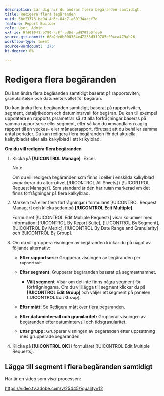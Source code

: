 ```yaml
---
description: Lär dig hur du ändrar flera begäranden samtidigt.
title: Redigera flera begäranden
uuid: 5be23376-ba94-4d5c-84c7-a60134aacf7d
feature: Report Builder
role: User, Admin
exl-id: 9fd08041-b780-4c8f-ad5d-ad8795b3fde6
source-git-commit: 66b7de0b008364e47253d319785c204ca479ab26
workflow-type: tm+mt
source-wordcount: '275'
ht-degree: 0%

---
```


# Redigera flera begäranden

Du kan ändra flera begäranden samtidigt baserat på rapportsviten, granulariteten och datumintervallet för begäran.

Du kan ändra flera begäranden samtidigt, baserat på rapportsviten, segment, detaljrikedom och datumintervall för begäran. Du kan till exempel uppdatera en rapports parametrar så att alla förfrågningar baseras på samma rapportserie eller segment, eller så kan du omvandla en daglig rapport till en veckas- eller månadsrapport, förutsatt att du behåller samma antal perioder. Du kan redigera flera begäranden för det aktuella kalkylbladet eller alla kalkylblad i ett kalkylblad.

**Om du vill redigera flera begäranden**

1. Klicka på **[!UICONTROL Manage]** i Excel.

   >[!NOTE]
   >
   >Om du vill redigera begäranden som finns i celler i enskilda kalkylblad avmarkerar du alternativet [!UICONTROL All Sheets] i [!UICONTROL Request Manager]. Som standard är den här rutan markerad om det finns förfrågningar på flera kalkylblad.

1. Markera två eller flera förfrågningar i formuläret [!UICONTROL Request Manager] och klicka sedan på **[!UICONTROL Edit Multiple]**.

   Formuläret [!UICONTROL Edit Multiple Requests] visar kolumner med information: [!UICONTROL By Report Suite], [!UICONTROL By Segment], [!UICONTROL By Metric], [!UICONTROL By Date Range and Granularity] och [!UICONTROL By Group].
1. Om du vill gruppera visningen av begäranden klickar du på något av följande alternativ:

   * **Efter rapportserie:** Grupperar visningen av begäranden per rapportsvit.
   * **Efter segment**: Grupperar begäranden baserat på segmentnamnet.

      * **Välj segment**: Visar om det inte finns några segment för förfrågningarna. Om du vill lägga till segment klickar du på **[!UICONTROL Edit Group]** och väljer ett segment på panelen [!UICONTROL Edit Group].

   * **Efter mått:** Se [Redigera mått över flera begäranden](/help/analyze/report-builder/manage-requests/edit-multiple-metrics.md).

   * **Efter datumintervall och granularitet:** Grupperar visningen av begäranden efter datumintervall och tidsgranularitet.
   * **Efter grupp:** Grupperar visningen av begäranden efter uppsättning med grupperade begäranden.

1. Klicka på **[!UICONTROL OK]** i formuläret [!UICONTROL Edit Multiple Requests].

## Lägga till segment i flera begäranden samtidigt

Här är en video som visar processen:

https://video.tv.adobe.com/v/25445/?quality=12
